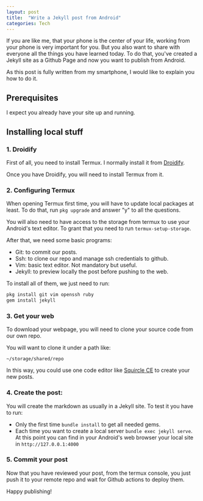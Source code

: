 ```yaml
---
layout: post
title:  "Write a Jekyll post from Android"
categories: Tech
---
```


If you are like me, that your phone is the center of your life, working from your phone is very important for you. But you also want to share with everyone all the things you have learned today. To do that, you've created a Jekyll site as a Github Page and now you want to publish from Android.

As this post is fully written from my smartphone, I would like to explain you how to do it.

## Prerequisites

I expect you already have your site up and running.

## Installing local stuff

### 1. Droidify

First of all, you need to install Termux. I normally install it from [Droidify](https://github.com/Droid-ify/client/releases).

Once you have Droidify, you will need to install Termux from it.

### 2. Configuring Termux

When opening Termux first time, you will have to update local packages at least. To do that, run `pkg upgrade` and answer "y" to all the questions.

You will also need to have access to the storage from termux to use your Android's text editor. To grant that you need to run `termux-setup-storage`.

After that, we need some basic programs:

* Git: to commit our posts.
* Ssh: to clone our repo and manage ssh credentials to github.
* Vim: basic text editor. Not mandatory but useful.
* Jekyll: to preview locally the post before pushing to the web.

To install all of them, we just need to run:

``` bash
pkg install git vim openssh ruby
gem install jekyll

```

### 3. Get your web

To download your webpage, you will need to clone your source code from our own repo. 

You will want to clone it under a path like: 

`~/storage/shared/repo`

In this way, you could use one code editor like [Squircle CE](https://github.com/massivemadness/Squircle-CE) to create your new posts.

### 4. Create the post:

You will create the markdown as usually in a Jekyll site. To test it you have to run:

* Only the first time `bundle install` to get all needed gems.
* Each time you want to create a local server `bundle exec jekyll serve`. At this point you can find in your Android's web browser your local site in `http://127.0.0.1:4000`

### 5. Commit your post

Now that you have reviewed your post, from the termux console, you just push it to your remote repo and wait for Github actions to deploy them.

Happy publishing!





